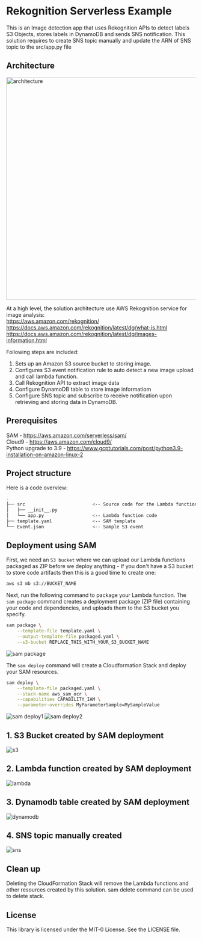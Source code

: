 # Rekognition Serverless Example
This is an Image detection app that uses Rekognition APIs to detect labels S3 Objects, stores labels in DynamoDB and sends SNS notification.
This solution requires to create SNS topic manually and update the ARN of SNS topic to the src/app.py file

## Architecture
<img width="593" alt="architecture" src="https://user-images.githubusercontent.com/108154106/183311042-79dea1c1-7f77-42d6-a91b-6b9ce57713a0.png">


At a high level, the solution architecture use AWS Rekognition service for image analysis:      
   https://aws.amazon.com/rekognition/                        
   https://docs.aws.amazon.com/rekognition/latest/dg/what-is.html          
   https://docs.aws.amazon.com/rekognition/latest/dg/images-information.html         

Following steps are included:
  1. Sets up an Amazon S3 source bucket to storing image.
  2. Configures S3 event notification rule to auto detect a new image upload and call lambda function.
  3. Call Rekognition API to extract image data
  4. Configure DynamoDB table to store image informatiom
  5. Configure SNS topic and subscribe to receive notification upon retrieving and storing data in DynamoDB.

## Prerequisites
 SAM - https://aws.amazon.com/serverless/sam/        
 Cloud9 - https://aws.amazon.com/cloud9/         
 Python upgrade to 3.9 - https://www.gcptutorials.com/post/python3.9-installation-on-amazon-linux-2


## Project structure
Here is a code overview:
```bash
.
├── src                         <-- Source code for the Lambda function
│   ├── __init__.py
│   └── app.py                  <-- Lambda function code
├── template.yaml               <-- SAM template
└── Event.json                  <-- Sample S3 event
```


## Deployment using SAM
First, we need an `S3 bucket` where we can upload our Lambda functions packaged as ZIP before we deploy anything - If you don't have a S3 bucket to store code artifacts then this is a good time to create one:

```bash
aws s3 mb s3://BUCKET_NAME
```

Next, run the following command to package your Lambda function. The `sam package` command creates a deployment package (ZIP file) containing your code and dependencies, and uploads them to the S3 bucket you specify. 

```bash
sam package \
    --template-file template.yaml \
    --output-template-file packaged.yaml \
    --s3-bucket REPLACE_THIS_WITH_YOUR_S3_BUCKET_NAME
```
![sam package](https://user-images.githubusercontent.com/108154106/183280054-57ee1403-8983-4fe1-b4d3-3b9bb7f4af32.png)

The `sam deploy` command will create a Cloudformation Stack and deploy your SAM resources.
```bash
sam deploy \
    --template-file packaged.yaml \
    --stack-name aws_sam_ocr \
    --capabilities CAPABILITY_IAM \
    --parameter-overrides MyParameterSample=MySampleValue
```
![sam deploy1](https://user-images.githubusercontent.com/108154106/183280072-4aacc325-e578-4c4f-898b-07387c538df5.png)
![sam deploy2](https://user-images.githubusercontent.com/108154106/183280074-1ff006e5-cca7-40ec-8d92-d0f0c8b24776.png)

## 1. S3 Bucket created by SAM deployment
![s3](https://user-images.githubusercontent.com/108154106/183280089-558f0b52-6ebc-48f4-b43c-f6f7444cea30.png)

## 2. Lambda function created by SAM deployment
![lambda](https://user-images.githubusercontent.com/108154106/183280110-8cc98482-3bda-4ad6-a0ba-ff40a225b3e3.png)

## 3. Dynamodb table created by SAM deployment
![dynamodb](https://user-images.githubusercontent.com/108154106/183280121-3ba9b12d-70d4-43af-9bbd-95cecc52fbb6.png)

## 4. SNS topic manually created
![sns](https://user-images.githubusercontent.com/108154106/183280140-ca6c1dba-7d4b-4603-8d92-2a263c7b360f.png)


## Clean up
Deleting the CloudFormation Stack will remove the Lambda functions and other resources created by this solution. 
sam delete command can be used to delete stack.

## License
This library is licensed under the MIT-0 License. See the LICENSE file.
